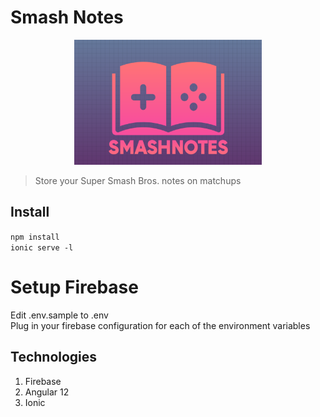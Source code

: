 # Smash Notes 

<p align="center">
  <img src="./src/assets/logo/app_logo.png" alt="Logo" 
    width="300" height="200" />
</p>

> Store your Super Smash Bros. notes on matchups

## Install

`npm install`  
`ionic serve -l`  

# Setup Firebase

Edit .env.sample to .env  
Plug in your firebase configuration for each of the environment variables  

## Technologies

1. Firebase 
2. Angular 12
3. Ionic  
